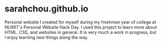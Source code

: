 # sarahchou.github.io
Personal website I created for myself during my freshman year of college at NUWIT's Personal Website Hack Day. 
I used this project to learn more about HTML, CSS, and websites in general. It is very much a work in progress,
but I enjoy learning new things along the way. 

